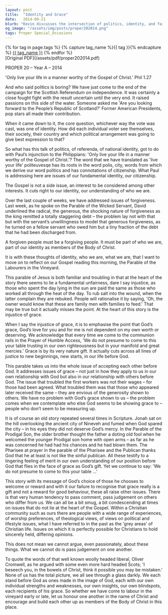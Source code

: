 ```yaml
---
layout: post
title:  "Identity and Grace"
date:   2014-09-21
blurb: "Kevin discusses the intersection of politics, identity, and faith in the context of the Scottish Referendum and Paul's teachings to the Philippians. He explores the concept of grace as an undeserved gift that challenges our notions of fairness, especially in the Parable of the Labourers in the Vineyard. The sermon emphasizes the importance of forgiveness and the dangers of judgment within the Christian community."
og_image: "/assets/img/posts/proper202014.png"
tags: Proper Special_Occasions
---    
```

<div class="tag-pills">
  {% for tag in page.tags %}
    {% capture tag_name %}{{ tag }}{% endcapture %}
    <a href="{{ site.baseurl }}/tag/{{ tag_name }}" class="tag-pill">{{ tag_name }}</a>
  {% endfor %}
</div>
[Original PDF](/assets/pdf/proper202014.pdf)

PROPER 20 – Year A – 2014

'Only live your life in a manner worthy of the Gospel of Christ.' Phil 1.27

And who said politics is boring? We have just come to the end of the campaign for the Scottish Referendum on independence. It was certainly a close fought fight with the result uncertain until the very end. It raised passions on this side of the water. Someone asked me 'Are you looking forward to the People’s Republic of Scotland?' Former American Presidents, pop stars all made their contribution.

When it came down to it, the core question, whichever way the vote was cast, was one of identity. How did each individual voter see themselves, their society, their country and which political arrangement was going to give best expression to that?

So what has this talk of politics, of referenda, of national identity, got to do with Paul’s injunction to the Philippians: 'Only live your life in a manner worthy of the Gospel of Christ.'? The word that we have translated as 'live your life' politeuvesqe has its roots in the word polis, city, words from which we derive our word politics and has connotations of citizenship. What Paul is addressing here are issues of our fundamental identity, our citizenship.

The Gospel is not a side issue, an interest to be considered among other interests. It cuts right to our identity, our understanding of who we are.

Over the last couple of weeks, we have addressed issues of forgiveness. Last week, as he spoke on the Parable of the Wicked Servant, David underlined the radical, the generous, the shocking nature of forgiveness as the king remitted a totally staggering debt – the problem lay not with that but with the servant’s unwillingness to model that generous forgiveness, as he turned on a fellow servant who owed him but a tiny fraction of the debt that he had been discharged from.

A forgiven people must be a forgiving people. It must be part of who we are, part of our identity as members of the Body of Christ.

It is with these thoughts of identity, who we are, what we are, that I want to move on to reflect on our Gospel reading this morning, the Parable of the Labourers in the Vineyard.

This parable of Jesus is both familiar and troubling in that at the heart of the story there seems to lie a fundamental unfairness, dare I say injustice, as those who spent the day lying in the sun are paid the same as those who worked all through the heat of the day. To rub salt into the wound, when the latter complain they are rebuked. People will rationalise it by saying, 'Oh, the owner would know that these are family men with families to feed.' That may be true but it actually misses the point. At the heart of this story is the injustice of grace.

When I say the injustice of grace, it is to emphasise the point that God’s grace, God’s love for you and for me is not dependent on my own worth or deserving. We acknowledge that every time we come to the communion rails in the Prayer of Humble Access, 'We do not presume to come to this your table trusting in our own righteousness but in your manifold and great mercies.' Grace is by its very nature gift. It actually cuts across all lines of justice to new beginnings, new starts, in our life before God.

This parable takes us into the whole issue of accepting each other before God. It addresses issues of grace – not just in how they apply to us in our own relationship with God but also in our relationship with others before God. The issue that troubled the first workers was not their wages – for those had been agreed. What troubled them was that those who appeared later received the same – they are envious of the generosity shown to others. We have no problem with God’s grace shown to us – the problem comes when we contemplate who else God seems to be showing grace to – people who don’t seem to be measuring up.

It is of course an old story repeated several times in Scripture. Jonah sat on the hill overlooking the ancient city of Nineveh and fumed when God spared the city – in his eyes they did not deserve God’s mercy. In the Parable of the Prodigal Son, the older brother thought the father a doting old fool when he welcomed the younger Prodigal son home with open arms – as far as he was concerned he had had his chances and he had blown them. The Pharisee at prayer in the parable of the Pharisee and the Publican thanks God that he at least is not like the sinful publican. All these testify to a lingering feeling of merit in our own understanding of our position before God that flies in the face of grace as God’s gift. Yet we continue to say: 'We do not presume to come to this your table …'

This story with its message of God’s choice of those he chooses to welcome or reward and with it our failure to recognise that grace really is a gift and not a reward for good behaviour, these all raise other issues. There is that very human tendency to pass comment, pass judgement on others who differ from us. We can all be a bit smug, a bit condescending at times on issues that do not lie at the heart of the Gospel. Within a Christian community such as ours there are people with a wide range of experiences, of worship preferences, of theological views, of views on political and lifestyle issues, what I have referred to in the past as the 'grey areas' of Christian life. Issues on which it is perfectly possible for Christians to hold sincerely held, differing opinions.

This does not mean we cannot argue, even passionately, about these things. What we cannot do is pass judgement on one another.

To quote the words of that well known woolly headed liberal, Oliver Cromwell, as he argued with some even more hard headed Scots; 'I beseech you, in the bowels of Christ, think it possible you may be mistaken.' None of us has the total picture, we all see through a glass darkly. We each stand before God as ones made in the image of God, each with our own individual strengths and weaknesses, our own insights, our own blindspots, each recipients of his grace. So whether we have come to labour in the vineyard early or late, let us honour one another in the name of Christ and encourage and build each other up as members of the Body of Christ in this place.
